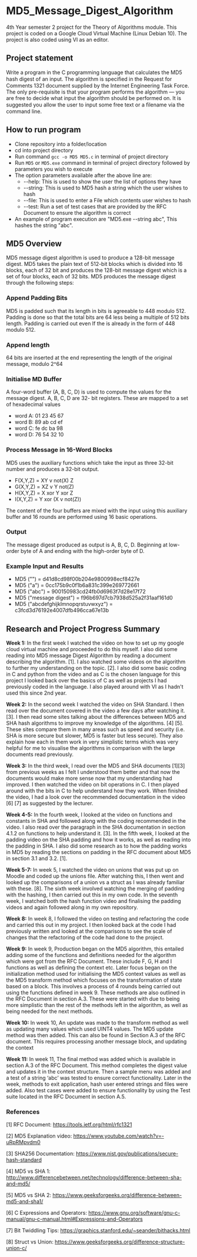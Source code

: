 # MD5_Message_Digest_Algorithm
4th Year semester 2 project for the Theory of Algorithms module. This project is coded on a Google Cloud Virtual Machine (Linux Debian 10). The project is also coded using VI as an editor.

## Project statement
Write a program in the C programming language that calculates the MD5 hash digest of an input. The algorithm is speciﬁed in the Request for Comments 1321 document supplied by the Internet Engineering Task Force. The only pre-requisite is that your program performs the algorithm — you are free to decide what input the algorithm should be performed on. It is suggested you allow the user to input some free text or a ﬁlename via the command line.

## How to run program
- Clone repository into a folder/location
- cd into project directory
- Run command `gcc -o MD5 MD5.c` in terminal of project directory
- Run `MD5` or `MD5.exe` command in terminal of project directory followed by parameters you wish to execute
- The option parameters available after the above line are:
  - --help: This is used to show the user the list of options they have
  - --string: This is used to MD5 hash a string which the user wishes to hash
  - --file: This is used to enter a File which contents user wishes to hash
  - --test: Run a set of test cases that are provided by the RFC Document to ensure the algorithm is correct
- An example of program execution are "MD5.exe --string abc", This hashes the string "abc".

## MD5 Overview
MD5 message digest algorithm is used to produce a 128-bit message digest. MD5 takes the plain text of 512-bit blocks which is divided into 16 blocks, each of 32 bit and produces the 128-bit message digest which is a set of four blocks, each of 32 bits. MD5 produces the message digest through the following steps:

### Append Padding Bits
MD5 is padded such that its length in bits is agreeable to 448 modulo 512. Padding is done so that the total bits are 64 less being a multiple of 512 bits length. Padding is carried out even If the is already in the form of 448 modulo 512.

 ### Append length
64 bits are inserted at the end representing the length of the original message, modulo 2^64

### Initialise MD Buffer
A four-word buffer (A, B, C, D) is used to compute the values for the message digest. A, B, C, D are 32- bit registers. These are mapped to a set of hexadecimal values
-	word A: 01 23 45 67
-	word B: 89 ab cd ef
-	word C: fe dc ba 98
-	word D: 76 54 32 10

### Process Message in 16-Word Blocks
MD5 uses the auxiliary functions which take the input as three 32-bit number and produces a 32-bit output. 
-	F(X,Y,Z) = XY v not(X) Z
-	G(X,Y,Z) = XZ v Y not(Z)
-	H(X,Y,Z) = X xor Y xor Z
-	I(X,Y,Z) = Y xor (X v not(Z))

The content of the four buffers are mixed with the input using this auxiliary buffer and 16 rounds are performed using 16 basic operations.

### Output
The message digest produced as output is A, B, C, D. Beginning at low-order byte of A and ending with the high-order byte of D.

### Example Input and Results
- MD5 ("") = d41d8cd98f00b204e9800998ecf8427e
- MD5 ("a") = 0cc175b9c0f1b6a831c399e269772661
- MD5 ("abc") = 900150983cd24fb0d6963f7d28e17f72
- MD5 ("message digest") = f96b697d7cb7938d525a2f31aaf161d0
- MD5 ("abcdefghijklmnopqrstuvwxyz") = c3fcd3d76192e4007dfb496cca67e13b


## Research and Project Progress Summary
<b>Week 1:</b> In the first week I watched the video on how to set up my google cloud virtual machine and proceeded to do this myself. I also did some reading into MD5 message Digest Algorithm by reading a document describing the algorithm. [1]. I also watched some videos on the algorithm to further my understanding on the topic. [2]. I also did some basic coding in C and python from the video and as C is the chosen language for this project I looked back over the basics of C as well as projects I had previously coded in the language. I also played around with VI as I hadn't used this since 2nd year.

<b>Week 2:</b> In the second week I watched the video on SHA Standard. I then read over the document covered in the video a few days after watching it. [3]. I then read some sites talking about the differences between MD5 and SHA hash algorithms to improve my knowledge of the algorithms. [4] [5]. These sites compare them in many areas such as speed and security (i.e. SHA is more secure but slower, MD5 is faster but less secure). They also explain how each in them work in very simplistic terms which was very helpful for me to visualise the algorithms in comparison with the large documents read previously. 

<b>Week 3:</b> In the third week, I read over the MD5 and SHA documents [1][3] from previous weeks as I felt I understood them better and that now the documents would make more sense now that my understanding had improved. I then watched the video on bit operations in C. I then played around with the bits in C to help understand how they work. When finished the video, I had a look over the recommended documentation in the video [6] [7] as suggested by the lecturer.

<b>Week 4-5:</b> In the fourth week, I looked at the video on functions and constants in SHA and followed along with the coding recommended in the video. I also read over the paragraph in the SHA documentation in section 4.1.2 on functions to help understand it. [3]. 
In the fifth week, I looked at the padding video on the SHA padding and how it works, as well as reading into the padding in SHA. I also did some research as to how the padding works in MD5 by reading the sections on padding in the RFC document about MD5 in section 3.1 and 3.2. [1].

<b>Week 5-7:</b> In week 5, I watched the video on unions that was put up on Moodle and coded up the unions file. After watching this, I then went and looked up the comparisons of a union vs a struct as I was already familiar with these. [8]. The sixth week involved watching the merging of padding with the hashing, I then carried out this in my own code. In the seventh week, I watched both the hash function video and finalising the padding videos and again followed along in my own repository. 

<b>Week 8:</b> In week 8, I followed the video on testing and refactoring the code and carried this out in my project. I then looked back at the code I had previously written and looked at the comparisons to see the scale of changes that the refactoring of the code had done to the project. 

<b>Week 9:</b> In week 9, Production began on the MD5 algorithm, this entailed adding some of the functions and definitions needed for the algorithm which were got from the RFC Document. These include F, G, H and I functions as well as defining the context etc. Later focus began on the initialization method used for initialising the MD5 context values as well as the MD5 transform method which focuses on the transformation of state based on a block. This involves a process of 4 rounds being carried out using the functions defined in week 9. These methods are also outlined in the RFC Document in section A.3. These were started with due to being more simplistic than the rest of the methods left in the algorithm, as well as being needed for the next methods.

<b>Week 10:</b> In week 10, An update was made to the transform method as well as updating many values which used UINT4 values.  The MD5 update method was then added. This can also be found in Section A.3 of the RFC document. This requires processing another message block, and updating the context

<b>Week 11:</b> In week 11, The final method was added which is available in section A.3 of the RFC Document. This method completes the digest value and updates it in the context structure. Then a sample menu was added and a test of a string ‘abc’ was tested to ensure correct functionality. Later in the week, methods to exit application, hash user entered strings and files were added. Also test cases were added to ensure functionality by using the Test suite located in the RFC Document in section A.5.

### References
[1] RFC Document: https://tools.ietf.org/html/rfc1321

[2] MD5 Explanation video: https://www.youtube.com/watch?v=-uRpRMpvdm0

[3] SHA256 Documentation: https://www.nist.gov/publications/secure-hash-standard

[4] MD5 vs SHA 1: http://www.differencebetween.net/technology/difference-between-sha-and-md5/

[5] MD5 vs SHA 2: https://www.geeksforgeeks.org/difference-between-md5-and-sha1/

[6] C Expressions and Operators: https://www.gnu.org/software/gnu-c-manual/gnu-c-manual.html#Expressions-and-Operators

[7] Bit Twiddling Tips: https://graphics.stanford.edu/~seander/bithacks.html

[8] Struct vs Union: https://www.geeksforgeeks.org/difference-structure-union-c/

